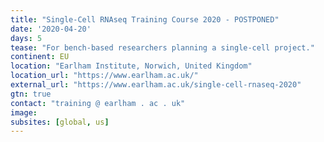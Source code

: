 ```yaml
---
title: "Single-Cell RNAseq Training Course 2020 - POSTPONED"
date: '2020-04-20'
days: 5
tease: "For bench-based researchers planning a single-cell project."
continent: EU
location: "Earlham Institute, Norwich, United Kingdom"
location_url: "https://www.earlham.ac.uk/"
external_url: "https://www.earlham.ac.uk/single-cell-rnaseq-2020"
gtn: true
contact: "training @ earlham . ac . uk"
image: 
subsites: [global, us]
---
```

